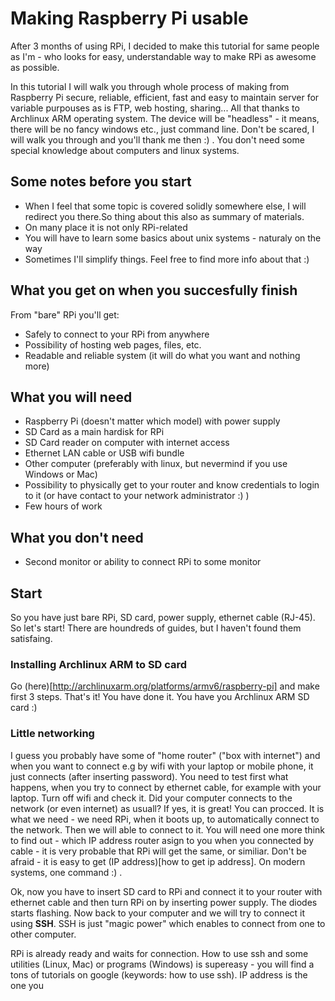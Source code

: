 # Making Raspberry Pi usable

After 3 months of using RPi, I decided to make this tutorial for same people as I'm - who looks for easy, understandable way to make RPi as awesome as possible.

In this tutorial I will walk you through whole process of making from Raspberry Pi secure, reliable, efficient, fast and easy to maintain server for variable purpouses as is FTP, web hosting, sharing... All that thanks to Archlinux ARM operating system. The device will be "headless" - it means, there will be no fancy windows etc., just command line. Don't be scared, I will walk you through and you'll thank me then :) . You don't need some special knowledge about computers and linux systems. 

## Some notes before you start
* When I feel that some topic is covered solidly somewhere else, I will redirect you there.So thing about this also as summary of materials.
* On many place it is not only RPi-related
* You will have to learn some basics about unix systems - naturaly on the way
* Sometimes I'll simplify things. Feel free to find more info about that :) 

## What you get on when you succesfully finish
From "bare" RPi you'll get: 

* Safely to connect to your RPi from anywhere
* Possibility of hosting web pages, files, etc.
* Readable and reliable system (it will do what you want and nothing more)

## What you will need
* Raspberry Pi (doesn't matter which model) with power supply
* SD Card as a main hardisk for RPi
* SD Card reader on computer with internet access
* Ethernet LAN cable or USB wifi bundle
* Other computer (preferably with linux, but nevermind if you use Windows or Mac)
* Possibility to physically get to your router and know credentials to login to it (or have contact to your network administrator :) )
* Few hours of work 

## What you don't need
* Second monitor or ability to connect RPi to some monitor

## Start
So you have just bare RPi, SD card, power supply, ethernet cable (RJ-45). So let's start! There are houndreds of guides, but I haven't found them satisfaing. 

### Installing Archlinux ARM to SD card
Go (here)[http://archlinuxarm.org/platforms/armv6/raspberry-pi] and make first 3 steps.
That's it! You have done it. You have you Archlinux ARM SD card :)

### Little networking
I guess you probably have some of "home router" ("box with internet") and when you want to connect e.g by wifi with your laptop or mobile phone, it just connects (after inserting password). You need to test first what happens, when you try to connect by ethernet cable, for example with your laptop. Turn off wifi and check it. Did your computer connects to the network (or even internet) as usuall? If yes, it is great! You can procced. It is what we need - we need RPi, when it boots up, to automatically
connect to the network. Then we will able to connect to it. You will need one more think to find out - which IP address router asign to you when you connected by cable - it is very probable that RPi will get the same, or similiar. Don't be afraid - it is easy to get (IP address)[how to get ip address]. On modern systems, one command :) .

Ok, now you have to insert SD card to RPi and connect it to your router with ethernet cable and then turn RPi on by inserting power supply. The diodes starts flashing. Now back to your computer and we will try to connect it using **SSH**. SSH is just "magic power" which enables to connect from one to other computer. 

RPi is already ready and waits for connection. How to use ssh and some utilities (Linux, Mac) or programs (Windows) is supereasy - you will find a tons of tutorials
on google (keywords: how to use ssh). IP address is the one you 
